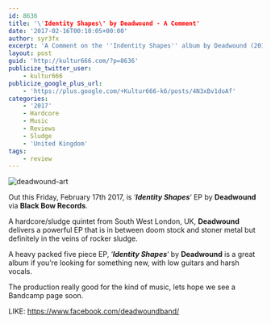 ```yaml
---
id: 8636
title: '\'Identity Shapes\' by Deadwound - A Comment'
date: '2017-02-16T00:10:05+00:00'
author: syr3fx
excerpt: 'A Comment on the ''Indentity Shapes'' album by Deadwound (2017).'
layout: post
guid: 'http://kultur666.com/?p=8636'
publicize_twitter_user:
    - kultur666
publicize_google_plus_url:
    - 'https://plus.google.com/+Kultur666-k6/posts/4N3xBv1doAf'
categories:
    - '2017'
    - Hardcore
    - Music
    - Reviews
    - Sludge
    - 'United Kingdom'
tags:
    - review
---
```


![deadwound-art](http://localhost:8080/wp-content/uploads/2017/02/deadwound-art.jpg)

Out this Friday, February 17th 2017, is ‘***Identity Shapes***‘ EP by **Deadwound** via **Black Bow Records**.

A hardcore/sludge quintet from South West London, UK, **Deadwound** delivers a powerful EP that is in between doom stock and stoner metal but definitely in the veins of rocker sludge.

A heavy packed five piece EP, ‘***Identity Shapes***‘ by **Deadwound** is a great album if you’re looking for something new, with low guitars and harsh vocals.

The production really good for the kind of music, lets hope we see a Bandcamp page soon.

LIKE: <https://www.facebook.com/deadwoundband/>